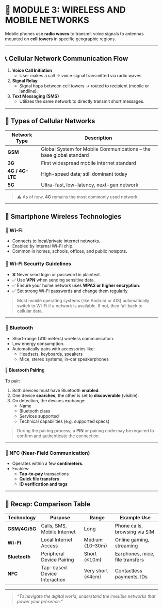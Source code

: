 # 📘 MODULE 3: WIRELESS AND MOBILE NETWORKS

Mobile phones use **radio waves** to transmit voice signals to antennas mounted on **cell towers** in specific geographic regions.

---

## 📞 Cellular Network Communication Flow

1. **Voice Call Initiation**
   - User makes a call → voice signal transmitted via radio waves.
2. **Signal Relay**
   - Signal hops between cell towers → routed to recipient (mobile or landline).
3. **Text Messaging (SMS)**
   - Utilizes the same network to directly transmit short messages.

---

## 📡 Types of Cellular Networks

| Network Type    | Description                                  |
|------------------|----------------------------------------------|
| **GSM**         | Global System for Mobile Communications – the base global standard |
| **3G**          | First widespread mobile internet standard    |
| **4G / 4G-LTE** | High-speed data; still dominant today        |
| **5G**          | Ultra-fast, low-latency, next-gen network    |

> ⚠️ As of now, **4G** remains the most commonly used network.

---

## 📶 Smartphone Wireless Technologies

### 🔌 Wi-Fi
- Connects to local/private internet networks.
- Enabled by internal Wi-Fi chip.
- Common in homes, schools, offices, and public hotspots.

### 🔐 Wi-Fi Security Guidelines
- ❌ Never send login or password in plaintext.
- ✅ Use **VPN** when sending sensitive data.
- ✅ Ensure your home network uses **WPA2 or higher encryption**.
- ✅ Set strong Wi-Fi passwords and change them regularly.

> Most mobile operating systems (like Android or iOS) automatically switch to Wi-Fi if a network is available. If not, they fall back to cellular data.

---

### 📲 Bluetooth

- Short-range (≤10 meters) wireless communication.
- Low energy consumption.
- Automatically pairs with accessories like:
  - Headsets, keyboards, speakers
  - Mice, stereo systems, in-car speakerphones

#### 🔄 Bluetooth Pairing

To pair:
1. Both devices must have Bluetooth **enabled**.
2. One device **searches**, the other is set to **discoverable** (visible).
3. On detection, the devices exchange:
   - Name
   - Bluetooth class
   - Services supported
   - Technical capabilities (e.g. supported specs)

> During the pairing process, a **PIN** or pairing code may be required to confirm and authenticate the connection.

---

### 📡 NFC (Near-Field Communication)
- Operates within a few **centimeters**.
- Enables:
  - **Tap-to-pay** transactions
  - **Quick file transfers**
  - **ID verification and tags**

---

## 🧠 Recap: Comparison Table

| Technology     | Purpose                       | Range          | Example Use                        |
|----------------|-------------------------------|----------------|------------------------------------|
| **GSM/4G/5G**  | Calls, SMS, Mobile Internet    | Long           | Phone calls, browsing via SIM      |
| **Wi-Fi**      | Local Internet Access          | Medium (10–30m)| Online gaming, streaming            |
| **Bluetooth**  | Peripheral Device Pairing      | Short (≤10m)   | Earphones, mice, file transfers     |
| **NFC**        | Tap-based Device Interaction   | Very short (≤4cm) | Contactless payments, IDs        |

---

> _“To navigate the digital world, understand the invisible networks that power your presence.”_


